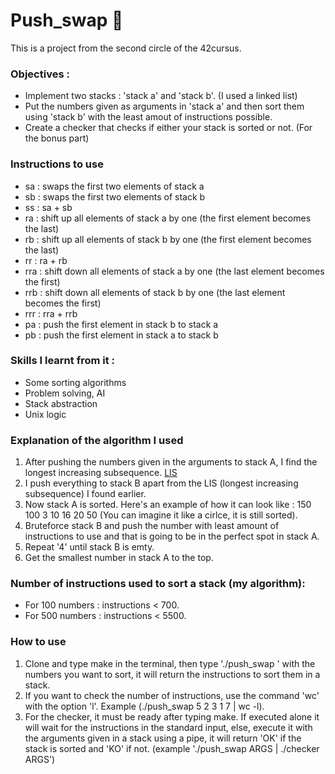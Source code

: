 # Push_swap :signal_strength:

This is a project from the second circle of the 42cursus.

### Objectives :
  * Implement two stacks : 'stack a' and 'stack b'. (I used a linked list)
  * Put the numbers given as arguments in 'stack a' and then sort them using 'stack b' with the least amout of instructions possible.
  * Create a checker that checks if either your stack is sorted or not. (For the bonus part)

### Instructions to use
 * sa : swaps the first two elements of stack a
 * sb : swaps the first two elements of stack b
 * ss : sa + sb
 * ra : shift up all elements of stack a by one (the first element becomes the last)
 * rb : shift up all elements of stack b by one (the first element becomes the last)
 * rr : ra + rb
 * rra : shift down all elements of stack a by one (the last element becomes the first)
 * rrb : shift down all elements of stack b by one (the last element becomes the first)
 * rrr : rra + rrb
 * pa : push the first element in stack b to stack a
 * pb : push the first element in stack a to stack b

### Skills I learnt from it :
  * Some sorting algorithms
  * Problem solving, AI
  * Stack abstraction
  * Unix logic
    
### Explanation of the algorithm I used
 1. After pushing the numbers given in the arguments to stack A, I find the longest increasing subsequence. [LIS](https://en.wikipedia.org/wiki/Longest_increasing_subsequence#:~:text=In%20computer%20science%2C%20the%20longest,not%20necessarily%20contiguous%2C%20or%20unique.)
 2. I push everything to stack B apart from the LIS (longest increasing subsequence) I found earlier.
 3. Now stack A is sorted. Here's an example of how it can look like : 150 100 3 10 16 20 50 (You can imagine it like a cirlce, it is still sorted).
 4. Bruteforce stack B and push the number with least amount of instructions to use and that is going to be in the perfect spot in stack A.
 5. Repeat '4' until stack B is emty.
 6. Get the smallest number in stack A to the top.

### Number of instructions used to sort a stack (my algorithm):
 * For 100 numbers : instructions < 700.
 * For 500 numbers : instructions < 5500.
  
### How to use
  1. Clone and type make in the terminal, then type './push_swap ' with the numbers you want to sort, it will return the instructions to sort them in a stack.
  2. If you want to check the number of instructions, use the command 'wc' with the option 'l'. Example (./push_swap 5 2 3 1 7 | wc -l).
  3. For the checker, it must be ready after typing make. If executed alone it will wait for the instructions in the standard input, else, execute it with the arguments given in a stack using a pipe, it will return 'OK' if the stack is sorted and 'KO' if not. (example './push_swap ARGS | ./checker ARGS')
